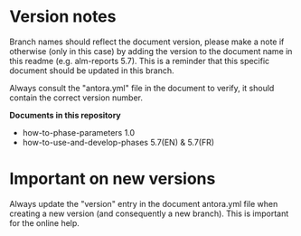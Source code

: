 # Version notes

Branch names should reflect the document version, please make a note if otherwise (only in this case) by adding the version to the document name in this readme (e.g. alm-reports 5.7). This is a reminder that this specific document should be updated in this branch.

Always consult the "antora.yml" file in the document to verify, it should contain the correct version number.

**Documents in this repository**

* how-to-phase-parameters 1.0
* how-to-use-and-develop-phases 5.7(EN) & 5.7(FR)

# Important on new versions

Always update the "version" entry in the document antora.yml file when creating a new version (and consequently a new branch). This is important for the online help.